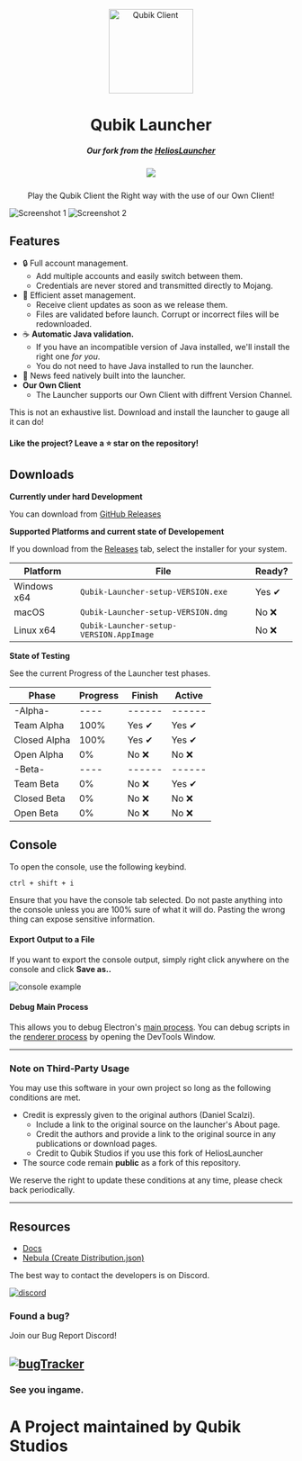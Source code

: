<p align="center"><img src="https://qubik-studios.net/wp-content/uploads/2020/12/ivg-3.png" width="auto" height="150px" alt="Qubik Client"></p>

<h1 align="center">Qubik Launcher</h1>

<em><h5 align="center">Our fork from the [HeliosLauncher][mainrepo]</h5></em>
<h5 align="center"><img src="https://travis-ci.com/Qubik-Studios/Qubik-Launcher.svg?token=ZzwoacJetFVH55szQXjx&branch=master"></h5>


<p align="center">Play the Qubik Client the Right way with the use of our Own Client!</p>

![Screenshot 1](https://qubik-studios.net/wp-content/uploads/2021/02/Qubik-Launcher-03.02.2021-14_03_53.png)
![Screenshot 2](https://qubik-studios.net/wp-content/uploads/2021/02/Qubik-Launcher-03.02.2021-14_03_59.png)

## Features

* 🔒 Full account management.
  * Add multiple accounts and easily switch between them.
  * Credentials are never stored and transmitted directly to Mojang.
* 📂 Efficient asset management.
  * Receive client updates as soon as we release them.
  * Files are validated before launch. Corrupt or incorrect files will be redownloaded.
* ☕ **Automatic Java validation.**
  * If you have an incompatible version of Java installed, we'll install the right one *for you*.
  * You do not need to have Java installed to run the launcher.
* 📰 News feed natively built into the launcher.
* **Our Own Client**
  * The Launcher supports our Own Client with diffrent Version Channel.

This is not an exhaustive list. Download and install the launcher to gauge all it can do!


#### Like the project? Leave a ⭐ star on the repository!

## Downloads

**Currently under hard Development**

You can download from [GitHub Releases](https://github.com/Qubik-Studios/Qubik-Launcher/releases)

**Supported Platforms and current state of Developement**

If you download from the [Releases](https://github.com/Qubik-Studios/Qubik-Launcher/releases) tab, select the installer for your system.

| Platform | File | Ready? | 
| -------- | ---- | ------ |
| Windows x64 | `Qubik-Launcher-setup-VERSION.exe` | Yes ✔
| macOS | `Qubik-Launcher-setup-VERSION.dmg` | No ❌
| Linux x64 | `Qubik-Launcher-setup-VERSION.AppImage` | No ❌

**State of Testing**

See the current Progress of the Launcher test phases.

| Phase | Progress | Finish | Active |
| -------- | ---- | ------ | ------ |
| -Alpha- | ---- | ------ | ------ |
| Team Alpha | 100% | Yes ✔ | Yes ✔
| Closed Alpha | 100% | Yes ✔ | Yes ✔ |
| Open Alpha | 0% | No ❌ | No ❌ |
| -Beta- | ---- | ------ | ------ |
| Team Beta | 0% | No ❌ | Yes ✔ |
| Closed Beta | 0% | No ❌ | No ❌ |
| Open Beta | 0% | No ❌ | No ❌ |



## Console

To open the console, use the following keybind.

```console
ctrl + shift + i
```

Ensure that you have the console tab selected. Do not paste anything into the console unless you are 100% sure of what it will do. Pasting the wrong thing can expose sensitive information.

#### Export Output to a File

If you want to export the console output, simply right click anywhere on the console and click **Save as..**

![console example](https://i.imgur.com/T5e73jP.png)

#### Debug Main Process

This allows you to debug Electron's [main process][mainprocess]. You can debug scripts in the [renderer process][rendererprocess] by opening the DevTools Window.

---

### Note on Third-Party Usage

You may use this software in your own project so long as the following conditions are met.

* Credit is expressly given to the original authors (Daniel Scalzi).
  * Include a link to the original source on the launcher's About page.
  * Credit the authors and provide a link to the original source in any publications or download pages.
  * Credit to Qubik Studios if you use this fork of HeliosLauncher
* The source code remain **public** as a fork of this repository.

We reserve the right to update these conditions at any time, please check back periodically.

---

## Resources

* [Docs][docs]
* [Nebula (Create Distribution.json)][nebula]

The best way to contact the developers is on Discord.

[![discord](https://discordapp.com/api/guilds/759767022916599808/embed.png?style=banner3)][discord]

### Found a bug?
Join our Bug Report Discord!

[![bugTracker](https://discordapp.com/api/guilds/806242088831811635/embed.png?style=banner3)][bugTracker]
---

### See you ingame.


# A Project maintained by Qubik Studios

[nodejs]: https://nodejs.org/en/ 'Node.js'
[vscode]: https://code.visualstudio.com/ 'Visual Studio Code'
[mainprocess]: https://electronjs.org/docs/tutorial/application-architecture#main-and-renderer-processes 'Main Process'
[rendererprocess]: https://electronjs.org/docs/tutorial/application-architecture#main-and-renderer-processes 'Renderer Process'
[chromedebugger]: https://marketplace.visualstudio.com/items?itemName=msjsdiag.debugger-for-chrome 'Debugger for Chrome'
[discord]: http://discord.Qubik-Studios.net 'Discord'
[bugTracker]: http://discord.Qubik-Studios.net 'Bugtracker Discord'
[docs]: https://qubik-studios.net/index.php/docs-category/qubik-client/ 'Docs'
[nebula]: https://github.com/dscalzi/Nebula 'dscalzi/Nebula'
[mainrepo]: https://github.com/dscalzi/HeliosLauncher 'Original Source'
